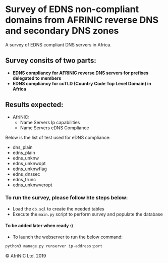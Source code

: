 # Survey of EDNS non-compliant domains from AFRINIC reverse DNS and secondary DNS zones 
A survey of EDNS compliant DNS servers in Africa.

## Survey consits of two parts:
- **EDNS compliancy for AFRINIC reverse DNS servers for prefixes delegated to members**
- **EDNS compliancy for ccTLD (Country Code Top Level Domain) in Africa**

## Results expected:
- AfriNIC:
  - Name Servers Ip capabilities
  - Name Servers eDNS Compliance


Below is the list of test used for eDNS compliance:
- dns_plain
- edns_plain
- edns_unknw
- edns_unknwopt
- edns_unknwflag
- edns_dnssec
- edns_trunc
- edns_unknwveropt

### To run the survey, please follow hte steps below:
- Load the `db.sql` to create the needed tables
- Execute the `main.py` script to perform survey and populate the database
  
#### To be added later when ready :)
- To launch the webserver to run the below command:
```bash
python3 manage.py runserver ip-address:port
``` 
&copy; AfriNIC Ltd. 2019
